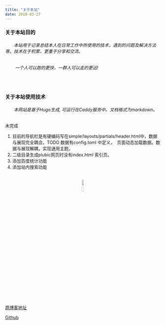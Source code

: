 ```yaml
---
title: "关于本站"
date: 2018-03-27
---
```



### 关于本站目的

######   　　本站用于记录总结本人在日常工作中所使用的技术，遇到的问题及解决方法等。技术在于积累，更重于分享和交流。

###### 　　   一个人可以跑的更快，一群人可以走的更远! 

<br/>

### 关于本站使用技术

###### 　　本网站是基于Hugo生成, 可运行在Caddy服务中。文档格式为markdown。　
 

 未完成

 1. 目前的导航栏是有硬编码写在simple/layouts/partials/header.html中，数据与展现完全耦合。TODO 数据有config.toml 中定义，　页面动态加载数据。数据与展现解耦，实现通用主题。
 2.  二级目录生成plubic网页时没有index.html 索引页。
 3. 添加百度统计功能
 4. 添加站内搜索功能　
<br/>

<center>
<img src="images/wx.png" width="10%" height="10%" />  
</center>

  [原博客地址](http://www.cnblogs.com/zhangeamon) 
 
  [Github](https://github.com/EamonZhang)

